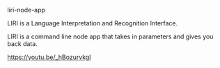 liri-node-app

LIRI is a Language Interpretation and Recognition Interface. 

LIRI is a command line node app that takes in parameters and gives you back data.

https://youtu.be/_hBozurvkgI